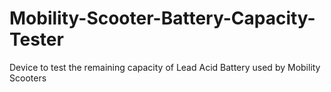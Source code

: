 # Mobility-Scooter-Battery-Capacity-Tester
Device to test the remaining capacity of Lead Acid Battery used by Mobility Scooters
